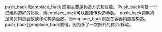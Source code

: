 push_back 和emplace_back 区别主要是构造方式和性能。
Push_back需要一个已经构造好的对象，而emplace_back可以直接传构造参数。
push_back调用的是拷贝构造函数或移动构造函数，而emplace_back则是在容器内直接构造。
push_back比emplace_back要慢，因为多了一次额外的拷贝/移动。